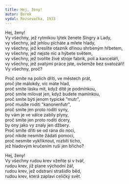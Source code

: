 ```yaml
---
title: Hej, ženy! 
autor: Borek
vydal: Rozsevačka, 1933
---
```


Hej, ženy!   
Vy všechny, jež rytmikou lýtek ženete Singry a Lady,  
vy všechny, jež jehlou pícháte a mřete hlady,   
vy všechny, jež kreslíte otazník dřinou shrbeným hřbetem,   
vy všechny, jež nejste nic a hýbete světem,   
vy všechny, jež tvoříte živé stroje fabrik, polí a kanceláří,   
vy všechny, jež svatými práce jste, ovšemže bez svatozáří!   
Vy všechny, proč?

Proč smíte na polích dříti, ve městech prát,  
proč jíte málokdy, víc máte hlad,      
proč smíte lásku mít, když dítě je podmínkou,    
proč smíte milovat jen, když budete maminkou,  
proč smíte býti jenom typické "mutr",   
proč musíte roditi "kanonenfutr",  
proč smíte jen proto roditi syny,  
by vám je ve válce zabily plyny,   
proč smíte jen proto roditi dcery,   
by ony jako vy znaly jen džbery.  
Proč smíte dříti se od rána do noci,  
proč nikde nesmíte žádati pomoci,  
proč nesmíte vykřiknout, rozbíti ticho,  
jež hladovým kručením ruší jen břicho?

Hej, ženy!          
Vy všechny rudou krev vžeňte si v tvář,   
rudou krev, jíž plane východní žář,   
rudou krev, jež odstraní strašidlo běd,  
rudou krev, která zaplaví celičký svět.
